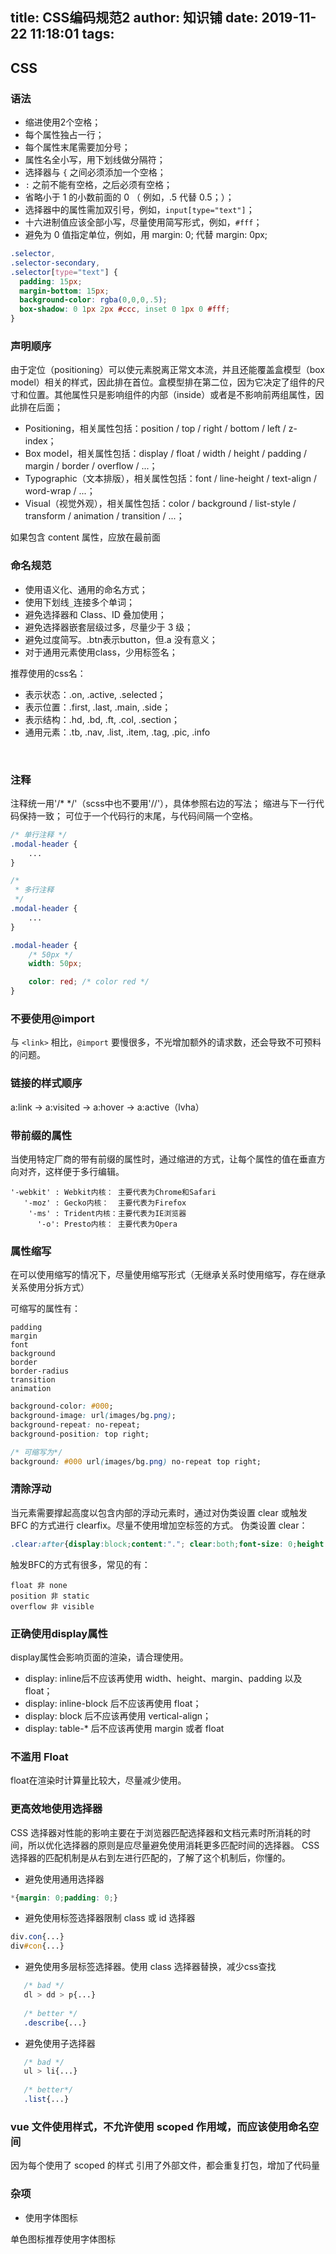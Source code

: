 title: CSS编码规范2
author: 知识铺
date: 2019-11-22 11:18:01
tags:
---
## **CSS**

### 语法  

 - 缩进使用2个空格；
 - 每个属性独占一行；
 - 每个属性末尾需要加分号；
 - 属性名全小写，用下划线做分隔符；
 - 选择器与 `{` 之间必须添加一个空格；
 - `:` 之前不能有空格，之后必须有空格；
 - 省略小于 1 的小数前面的 0 （ 例如，.5 代替 0.5；）；
 - 选择器中的属性需加双引号，例如，`input[type="text"]`；
 - 十六进制值应该全部小写，尽量使用简写形式，例如，`#fff`；
 - 避免为 0 值指定单位，例如，用 margin: 0; 代替 margin: 0px;
   
``` css
.selector,
.selector-secondary,
.selector[type="text"] {
  padding: 15px;
  margin-bottom: 15px;
  background-color: rgba(0,0,0,.5);
  box-shadow: 0 1px 2px #ccc, inset 0 1px 0 #fff;
}
```


### 声明顺序
由于定位（positioning）可以使元素脱离正常文本流，并且还能覆盖盒模型（box model）相关的样式，因此排在首位。盒模型排在第二位，因为它决定了组件的尺寸和位置。其他属性只是影响组件的内部（inside）或者是不影响前两组属性，因此排在后面；

 - Positioning，相关属性包括：position / top / right / bottom / left / z-index；
 - Box model，相关属性包括：display / float / width / height / padding / margin / border / overflow / ...；
 - Typographic（文本排版），相关属性包括：font / line-height / text-align / word-wrap / ...；
 - Visual（视觉外观），相关属性包括：color / background / list-style / transform / animation / transition / ...；
 
 如果包含 content 属性，应放在最前面
 
### 命名规范
 - 使用语义化、通用的命名方式；
 - 使用下划线`_`连接多个单词；
 - 避免选择器和 Class、ID 叠加使用；
 - 避免选择器嵌套层级过多，尽量少于 3 级；
 - 避免过度简写。.btn表示button，但.a 没有意义；
 - 对于通用元素使用class，少用标签名；
 

推荐使用的css名：
 - 表示状态：.on, .active, .selected；
 - 表示位置：.first, .last, .main, .side；
 - 表示结构：.hd, .bd, .ft, .col, .section；
 - 通用元素：.tb, .nav, .list, .item, .tag, .pic, .info

&nbsp;

### 注释
注释统一用'/* */'（scss中也不要用'//'），具体参照右边的写法；
缩进与下一行代码保持一致；
可位于一个代码行的末尾，与代码间隔一个空格。

``` css
/* 单行注释 */
.modal-header {
    ...
}

/*
 * 多行注释
 */
.modal-header {
    ...
}

.modal-header {
    /* 50px */
    width: 50px;

    color: red; /* color red */
}
```
 
### 不要使用@import
与 `<link>` 相比，`@import` 要慢很多，不光增加额外的请求数，还会导致不可预料的问题。

### 链接的样式顺序
a:link -> a:visited -> a:hover -> a:active（lvha）

### 带前缀的属性
当使用特定厂商的带有前缀的属性时，通过缩进的方式，让每个属性的值在垂直方向对齐，这样便于多行编辑。

    '-webkit' : Webkit内核： 主要代表为Chrome和Safari
       '-moz' : Gecko内核：  主要代表为Firefox
        '-ms' : Trident内核：主要代表为IE浏览器
          '-o': Presto内核： 主要代表为Opera
          
### 属性缩写
在可以使用缩写的情况下，尽量使用缩写形式（无继承关系时使用缩写，存在继承关系使用分拆方式）

可缩写的属性有：

    padding
    margin
    font
    background
    border
    border-radius
    transition
    animation
    
```css
background-color: #000;
background-image: url(images/bg.png);
background-repeat: no-repeat;
background-position: top right;

/* 可缩写为*/
background: #000 url(images/bg.png) no-repeat top right;
```
### 清除浮动
当元素需要撑起高度以包含内部的浮动元素时，通过对伪类设置 clear 或触发 BFC 的方式进行 clearfix。尽量不使用增加空标签的方式。
伪类设置 clear：
```css
.clear:after{display:block;content:"."; clear:both;font-size: 0;height: 0;visibility: hidden;}
```
触发BFC的方式有很多，常见的有：

    float 非 none
    position 非 static
    overflow 非 visible
    
### 正确使用display属性
display属性会影响页面的渲染，请合理使用。

 - display: inline后不应该再使用 width、height、margin、padding 以及 float；
 - display: inline-block 后不应该再使用 float；
 - display: block 后不应该再使用 vertical-align；
 - display: table-* 后不应该再使用 margin 或者 float

### 不滥用 Float
float在渲染时计算量比较大，尽量减少使用。

### 更高效地使用选择器
CSS 选择器对性能的影响主要在于浏览器匹配选择器和文档元素时所消耗的时间，所以优化选择器的原则是应尽量避免使用消耗更多匹配时间的选择器。 CSS 选择器的匹配机制是从右到左进行匹配的，了解了这个机制后，你懂的。

 - 避免使用通用选择器

 ```css
 *{margin: 0;padding: 0;}
 ```
 
 - 避免使用标签选择器限制 class 或 id 选择器
 
```css
div.con{...}
div#con{...}
```

 - 避免使用多层标签选择器。使用 class 选择器替换，减少css查找
 
 ```css
    /* bad */
    dl > dd > p{...}
    
    /* better */
    .describe{...}
 ```
 
 - 避免使用子选择器
 ```css
    /* bad */
    ul > li{...}
    
    /* better*/
    .list{...}
 ```


 ### vue 文件使用样式，不允许使用 scoped 作用域，而应该使用命名空间
  因为每个使用了 scoped 的样式 引用了外部文件，都会重复打包，增加了代码量

### 杂项

 - 使用字体图标

单色图标推荐使用字体图标
